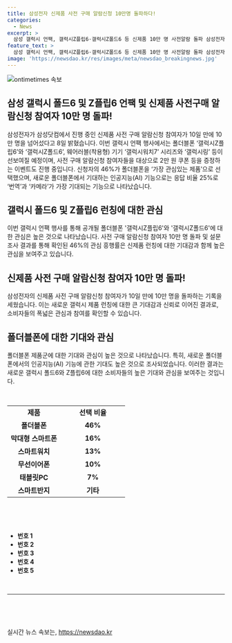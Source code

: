 ```yaml
---
title: 삼성전자 신제품 사전 구매 알람신청 10만명 돌파하다!
categories:
  - News
excerpt: >
  삼성 갤럭시 언팩, 갤럭시Z플립6·갤럭시Z폴드6 등 신제품 10만 명 사전알람 돌파 삼성전자가 갤럭시 언팩에서 폴더블폰 갤럭시Z플립6과 갤럭시Z폴드6, 착용형 기기 갤럭시워치7 시리즈와 갤럭시링을 선보일 예정이다. 10일 만에 10만 명을 돌파하는 신제품 사전 구매 알람신청 참여자들이 쏟아지고 있으며, 폴더블폰에 대한 높은 기대도 나타났다. 특히, 인공지능(AI) 기능 중 번역과 카메라에 대한 관심이 높은 것으로 조사됐다. (총 146자)
feature_text: >
  삼성 갤럭시 언팩, 갤럭시Z플립6·갤럭시Z폴드6 등 신제품 10만 명 사전알람 돌파 삼성전자가 갤럭시 언팩에서 폴더블폰 갤럭시Z플립6과 갤럭시Z폴드6, 착용형 기기 갤럭시워치7 시리즈와 갤럭시링을 선보일 예정이다. 10일 만에 10만 명을 돌파하는 신제품 사전 구매 알람신청 참여자들이 쏟아지고 있으며, 폴더블폰에 대한 높은 기대도 나타났다. 특히, 인공지능(AI) 기능 중 번역과 카메라에 대한 관심이 높은 것으로 조사됐다. (총 146자)
image: 'https://newsdao.kr/res/images/meta/newsdao_breakingnews.jpg'
---
```


<p><img src="https://newsdao.kr/res/images/meta/newsdao_breakingnews.jpg" alt="ontimetimes 속보" /></p>

<h2>삼성 갤럭시 폴드6 및 Z플립6 언팩 및 신제품 사전구매 알람신청 참여자 10만 명 돌파!</h2>

<p data-ke-size="size16">삼성전자가 삼성닷컴에서 진행 중인 신제품 사전 구매 알람신청 참여자가 10일 만에 10만 명을 넘어섰다고 8일 밝혔습니다. 이번 갤럭시 언팩 행사에서는 폴더블폰 ‘갤럭시Z플립6’와 ‘갤럭시Z폴드6’, 웨어러블(착용형) 기기 ‘갤럭시워치7’ 시리즈와 ‘갤럭시링’ 등이 선보여질 예정이며, 사전 구매 알람신청 참여자들을 대상으로 2만 원 쿠폰 등을 증정하는 이벤트도 진행 중입니다. 신청자의 46%가 폴더블폰을 ‘가장 관심있는 제품’으로 선택했으며, 새로운 폴더블폰에서 기대하는 인공지능(AI) 기능으로는 응답 비율 25%로 ‘번역’과 ‘카메라’가 가장 기대되는 기능으로 나타났습니다.</p>

<h2 data-ke-size="size26">갤럭시 폴드6 및 Z플립6 런칭에 대한 관심</h2>

<p data-ke-size="size16">이번 갤럭시 언팩 행사를 통해 공개될 폴더블폰 '갤럭시Z플립6'와 '갤럭시Z폴드6'에 대한 관심은 높은 것으로 나타났습니다. 사전 구매 알람신청 참여자 10만 명 돌파 및 설문조사 결과를 통해 확인된 46%의 관심 흥행률은 신제품 런칭에 대한 기대감과 함께 높은 관심을 보여주고 있습니다.</p>

<h2 data-ke-size="size26">신제품 사전 구매 알람신청 참여자 10만 명 돌파!</h2>

<p data-ke-size="size16">삼성전자의 신제품 사전 구매 알람신청 참여자가 10일 만에 10만 명을 돌파하는 기록을 세웠습니다. 이는 새로운 갤럭시 제품 런칭에 대한 큰 기대감과 신뢰로 이어진 결과로, 소비자들의 폭넓은 관심과 참여를 확인할 수 있습니다.</p>

<h2 data-ke-size="size26">폴더블폰에 대한 기대와 관심</h2>

<p data-ke-size="size16">폴더블폰 제품군에 대한 기대와 관심이 높은 것으로 나타났습니다. 특히, 새로운 폴더블폰에서의 인공지능(AI) 기능에 관한 기대도 높은 것으로 조사되었습니다. 이러한 결과는 새로운 갤럭시 폴드6와 Z플립6에 대한 소비자들의 높은 기대와 관심을 보여주는 것입니다.</p>

<p data-ke-size="size16">&nbsp;</p>

<table>
<tbody>
<tr>
<td style="text-align: center; height: 17px;"><b>제품</b></td>
<td style="text-align: center; width: 134px; height: 17px;"><b>선택 비율</b></td>
</tr>
<tr>
<td style="text-align: center; height: 17px;"><b>폴더블폰</b></td>
<td style="text-align: center; width: 134px; height: 17px;"><b>46%</b></td>
</tr>
<tr>
<td style="text-align: center; height: 17px;"><b>막대형 스마트폰</b></td>
<td style="text-align: center; width: 134px; height: 17px;"><b>16%</b></td>
</tr>
<tr>
<td style="text-align: center; height: 17px;"><b>스마트워치</b></td>
<td style="text-align: center; width: 134px; height: 17px;"><b>13%</b></td>
</tr>
<tr>
<td style="text-align: center; height: 17px;"><b>무선이어폰</b></td>
<td style="text-align: center; width: 134px; height: 17px;"><b>10%</b></td>
</tr>
<tr>
<td style="text-align: center; height: 17px;"><b>태블릿PC</b></td>
<td style="text-align: center; width: 134px; height: 17px;"><b>7%</b></td>
</tr>
<tr>
<td style="text-align: center; height: 17px;"><b>스마트반지</b></td>
<td style="text-align: center; width: 134px; height: 17px;"><b>기타</b></td>
</tr>
</tbody>
</table>

<p data-ke-size="size16">&nbsp;</p>

<p data-ke-size="size16">&nbsp;</p>

<ul>
<li><b>번호 1</b> </li>
<li><b>번호 2</b> </li>
<li><b>번호 3</b> </li>
<li><b>번호 4</b> </li>
<li><b>번호 5</b> </li>
</ul>

<p data-ke-size="size16">&nbsp;</p>

<hr>

<p data-ke-size="size16">&nbsp;</p>

<p data-ke-size="size16">&nbsp;</p>
실시간 뉴스 속보는, <a href="https://newsdao.kr" rel="dofollow">https://newsdao.kr</a>


